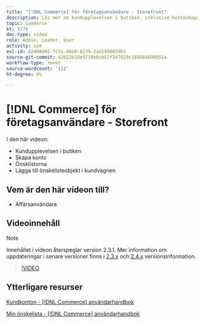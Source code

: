 ```yaml
---
title: "[!DNL Commerce] för företagsanvändare - Storefront"
description: Läs mer om kundupplevelsen i butiken, inklusive kontoskapande, önskelistor och tillägg av önskelisteobjekt i kundvagnen
topic: Commerce
kt: 5778
doc-type: video
role: Admin, Leader, User
activity: use
exl-id: d2498d42-fc51-48e0-8239-2ad199003961
source-git-commit: 42622b18e5738e8cb57f247029c189884698851a
workflow-type: tm+mt
source-wordcount: '112'
ht-degree: 0%

---
```


# [!DNL Commerce] för företagsanvändare - Storefront

I den här videon:

- Kundupplevelsen i butiken
- Skapa konto
- Önsklistorna
- Lägga till önskelisteobjekt i kundvagnen

## Vem är den här videon till?

- Affärsanvändare

## Videoinnehåll

>[!NOTE]
>
>Innehållet i videon återspeglar version 2.3.1. Mer information om uppdateringar i senare versioner finns i [ 2.3.x](https://devdocs.magento.com/guides/v2.3/release-notes/bk-release-notes.html) och [2.4.x](https://devdocs.magento.com/guides/v2.4/release-notes/bk-release-notes.html) versionsinformation.

>[!VIDEO](https://video.tv.adobe.com/v/36188?quality=12&learn=on)

## Ytterligare resurser

[Kundkonton - [!DNL Commerce] användarhandbok](https://docs.magento.com/user-guide/customers/customer-account.html)

[Min önskelista - [!DNL Commerce] användarhandbok](https://docs.magento.com/user-guide/customers/account-dashboard-my-wish-list.html)
